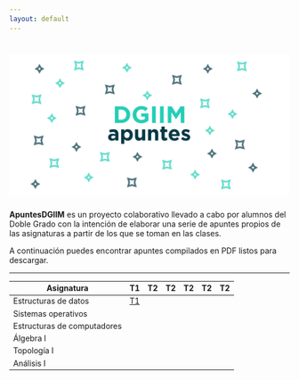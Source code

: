 ```yaml
---
layout: default
---
```


# ![apuntes](resources/hero.png)

**ApuntesDGIIM** es un proyecto colaborativo llevado a cabo por alumnos del Doble Grado con la intención de elaborar una serie de apuntes propios de las asignaturas a partir de los que se toman en las clases.

A continuación puedes encontrar apuntes compilados en PDF listos para descargar.

---

| Asignatura  | T1  | T2  | T2  | T2  | T2  | T2  |
|---|---|---|---|---|---|---|
| Estructuras de datos  | [T1](https://github.com/libreim/apuntesDGIIM/raw/master/.out/Estructura%20de%20datos/Tema1.pdf)  |   |   |   |   |   |
| Sistemas operativos  |   |   |   |   |   |   |
| Estructuras de computadores  |   |   |   |   |   |   |
| Álgebra I  |   |   |   |   |   |   |
| Topología I  |   |   |   |   |   |   |
| Análisis I |   |   |   |   |   |   |
